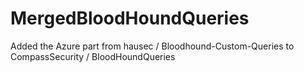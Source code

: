 # MergedBloodHoundQueries
Added the Azure part from hausec / Bloodhound-Custom-Queries to CompassSecurity / BloodHoundQueries
